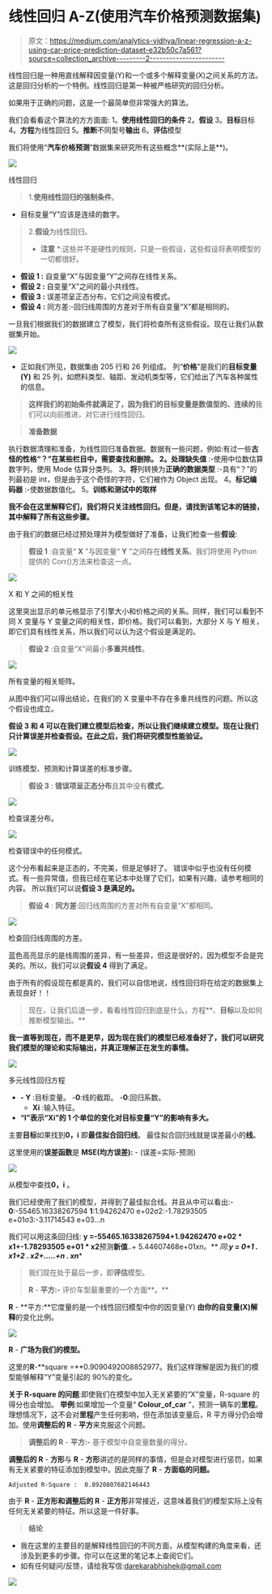 # 线性回归 A-Z(使用汽车价格预测数据集)

> 原文：<https://medium.com/analytics-vidhya/linear-regression-a-z-using-car-price-prediction-dataset-e32b50c7a561?source=collection_archive---------2----------------------->

线性回归是一种用直线解释因变量(Y)和一个或多个解释变量(X)之间关系的方法。这是回归分析的一个特例。线性回归是第一种被严格研究的回归分析。

如果用于正确的问题，这是一个最简单但非常强大的算法。

我们会看看这个算法的方方面面:
1。**使用线性回归的条件**
2。**假设**
3。**目标**目标
4。**方程**为线性回归
5。**推断**不同型号**输出**
6。**评估**模型

我们将使用“**汽车价格预测**”数据集来研究所有这些概念**(实际上是**)。

![](img/37c55a0595c072ff7a8634e9bfe07c37.png)

线性回归

> 1.**使用线性回归的强制条件**。

*   目标变量“Y”应该是连续的数字。

> 2.**假设**为线性回归。
> * **注意** *:这些并不是硬性的规则，只是一些假设，这些假设将表明模型的一切都很好。

*   **假设 1 :** 自变量“X”与因变量“Y”之间存在线性关系。
*   **假设 2 :** 自变量“X”之间的最小共线性。
*   **假设 3 :** 误差项呈正态分布，它们之间没有模式。
*   **假设 4 :** 同方差:-回归线周围的方差对于所有自变量“X”都是相同的。

一旦我们根据我们的数据建立了模型，我们将检查所有这些假设。现在让我们从数据集开始。

![](img/198b820868fda2632b58b0476b80f7cf.png)

*   正如我们所见，数据集由 205 行和 26 列组成。
    列“**价格**”是我们的**目标变量(Y)** 和 25 列，如燃料类型、轴距、发动机类型等，它们给出了汽车各种属性的信息。

> **这样我们的初始条件就满足了，因为我们的目标变量是数值型的、连续的**我们可以向前推进，对它进行线性回归。

> **准备数据**

执行数据清理和准备，为线性回归准备数据。数据有一些问题，例如:有过一些**古怪的性格“？”**在某些栏目中，需要查找和删除。
2。处理**缺失值** :-使用中位数估算数字列，使用 Mode 估算分类列。
3。**将**列转换为**正确的数据类型** :-具有“？”的列最初是 int，但是由于这个奇怪的字符，它们被作为 Object 出现。
4。**标记编码器** :-使数据数值化。
5。**训练和测试中的取样**

**我不会在这里解释它们，我们将只关注线性回归。但是，请找到该笔记本的链接，其中解释了所有这些步骤。**

由于我们的数据已经过预处理并为模型做好了准备，让我们检查一些**假设**:

> **假设 1** :自变量“ **X** ”与因变量“ **Y** ”之间存在**线性关系**。我们将使用 Python 提供的 Corr()方法来检查这一点。

![](img/d09ad6d9abf669fcf6369c8689ee3077.png)

X 和 Y 之间的相关性

这里突出显示的单元格显示了引擎大小和价格之间的关系。同样，我们可以看到不同 X 变量与 Y 变量之间的相关性，即价格。我们可以看到，大部分 X 与 Y 相关，即它们具有线性关系，所以我们可以认为这个假设是满足的。

> **假设 2** :自变量“X”间最小**多重共线性**。

![](img/ee7951c90054a737ba4c637a76e865af.png)

所有变量的相关矩阵。

从图中我们可以得出结论，在我们的 X 变量中不存在多重共线性的问题。所以这个假设也成立。

**假设 3 和 4 可以在我们建立模型后检查，所以让我们继续建立模型。现在让我们只计算误差并检查假设。在此之后，我们将研究模型性能验证。**

![](img/8af5d5372ad0aa070b0860040048d0cf.png)

训练模型、预测和计算误差的标准步骤。

> **假设 3** : **错误项呈正态分布**且其中没有**模式**。

![](img/82ccf6f6b072166635f6e40979f4a485.png)

检查误差分布。

![](img/31aa9ea33d5b69ba78cb201e7c57cda7.png)

检查错误中的任何模式。

这个分布看起来是正态的，不完美，但是足够好了。
错误中似乎也没有任何模式。有一些异常值，但我已经在笔记本中处理了它们，如果有兴趣，请参考相同的内容。
所以我们可以说**假设 3 是满足的。**

> **假设 4** : **同方差**:回归线周围的方差对所有自变量“X”都相同。

![](img/4f760ea6b3112e2aa0f3061c0c63d511.png)

检查回归线周围的方差。

蓝色高亮显示的是线周围的差异，有一些差异，但这是很好的，因为模型不会是完美的。所以，我们可以说**假设 4** 得到了满足。

由于所有的假设现在都是真的，我们可以自信地说，线性回归将在给定的数据集上表现良好！！

> 现在，让我们后退一步，看看线性回归到底是什么，方程**、**目标**以及如何推断模型输出。**

**我一直等到现在，而不是更早，因为现在我们的模型已经准备好了，我们可以研究我们模型的理论和实际输出，并真正理解正在发生的事情。**

![](img/b0a5f1205bffacf32814cab278e23ca7.png)

多元线性回归方程

*   **- Y** :目标变量。
    -**0**:线的截距。
    -**0**:回归系数。
    - **Xi** :输入特征。
*   **“I”表示“Xi”的 1 个单位的变化对目标变量“Y”的影响有多大。**

主要**目标**如果找到**0，i** 即**最佳拟合回归线**。
最佳拟合回归线就是误差最小的**线**。

这里使用的**误差函数**是 **MSE(均方误差):** -
(误差=实际-预测)

![](img/7bc26ba4983ac1a5cbf05ab2c430d1c7.png)

从模型中查找**0，i** 。

我们已经使用了我们的模型，并得到了最佳拟合线。并且从中可以看出:-
**0**:-55465.16338267594
**1**:1.94262470 e+02σ2:-1.78293505 e+01σ3:-3.11714543 e+03…n

我们可以用这条回归线:
**y =-55465.16338267594+1.94262470 e+02 * x1+-1.78293505 e+01 * x2**预测**新值**..+ 5.44607468e+01*xn。**
同:**y = 0+1 . x1+2 . x2+…..+n . xn****

> 我们现在处于最后一步，即**评估**模型。
> 
> **R** - **平方:-** 评价车型最重要的一个方面**。**

**R** - **平方:**它度量的是一个线性回归模型中你的因变量(Y) **由你的自变量(X)解释**的变化比例。

![](img/67b513f1b0c9bd904a274af4b6f09217.png)

**R** - **广场为我们的模型。**

这里的**R**-**square =**0.9090492008852977。我们这样理解是因为我们的模型能够解释“Y”变量引起的 90%的变化。

**关于 R-square 的问题**:即使我们在模型中加入无关紧要的“X”变量，R-square 的得分也会增加。
**举例**:如果增加一个变量“ **Colour_of_car** ”，预测一辆车的**里程**。理想情况下，这不会对**里程**产生任何影响，但在添加该变量后，R 平方得分仍会增加。使用**调整后的 R** - **平方**来克服这个问题。

> **调整后的 R** - **平方:-** 基于模型中自变量数量的得分。

**调整后的 R** - **方形**与 **R** - **方形**讲述的是同样的事情，但是会对模型进行惩罚，如果有无关紧要的特征添加到模型中。因此克服了 **R** - **方面临的问题。**

```
Adjusted R-Square :  0.8920807682146443
```

由于 **R** - **正方形和调整后的 R** - **正方形**非常接近，这意味着我们的模型实际上没有任何无关紧要的特征。所以这是一件好事。

> **结论**

*   我在这里的主要目的是解释线性回归的不同方面，从模型构建的角度来看，还涉及到更多的步骤。你可以在这里的笔记本上查阅它们。
*   如有任何疑问/反馈，请给我写信:darekarabhishek@gmail.com

![](img/bea00514346c7a9d8ffacbbf8a2a2845.png)